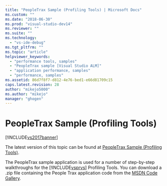 ```yaml
---
title: "PeopleTrax Sample (Profiling Tools) | Microsoft Docs"
ms.custom: ""
ms.date: "2018-06-30"
ms.prod: "visual-studio-dev14"
ms.reviewer: ""
ms.suite: ""
ms.technology: 
  - "vs-ide-debug"
ms.tgt_pltfrm: ""
ms.topic: "article"
helpviewer_keywords: 
  - "performance tools, samples"
  - "PeopleTrax sample [Visual Studio ALM]"
  - "application performance, samples"
  - "performance, samples"
ms.assetid: 86d7f8f7-d812-4e76-bed1-e66d81709c15
caps.latest.revision: 28
author: "mikejo5000"
ms.author: "mikejo"
manager: "ghogen"
---
```

# PeopleTrax Sample (Profiling Tools)
[!INCLUDE[vs2017banner](../includes/vs2017banner.md)]

The latest version of this topic can be found at [PeopleTrax Sample (Profiling Tools)](https://docs.microsoft.com/visualstudio/profiling/peopletrax-sample-profiling-tools).  
  
The PeopleTrax sample application is used for a number of step-by-step walkthroughs for the [!INCLUDE[vsprvs](../includes/vsprvs-md.md)] Profiling Tools. You can download a .zip file containing the People Trax application code from the [MSDN Code Gallery](http://go.microsoft.com/fwlink/?LinkId=160299).



